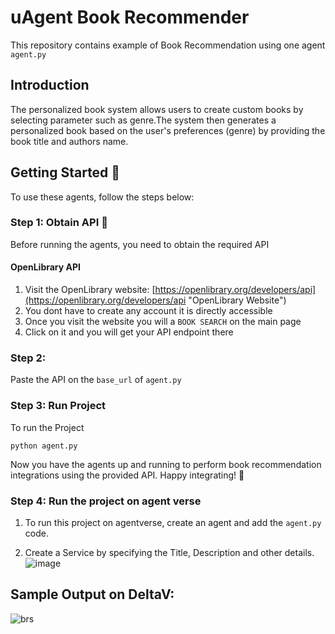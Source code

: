 # uAgent Book Recommender

This repository contains example of Book Recommendation using one agent `agent.py`

## Introduction
The personalized book system allows users to create custom books by selecting parameter such as genre.The system then generates a personalized book based on the user's preferences (genre) by providing the book title and authors name.


## Getting Started 🚀
To use these agents, follow the steps below:

### Step 1: Obtain API 🔑
Before running the agents, you need to obtain the required API

#### OpenLibrary API
1. Visit the OpenLibrary website: [https://openlibrary.org/developers/api](https://openlibrary.org/developers/api "OpenLibrary Website")
2. You dont have to create any account it is directly accessible
3. Once you visit the website you will a `BOOK SEARCH` on the main page
4. Click on it and you will get your API endpoint there

### Step 2: 
Paste the API on the `base_url` of `agent.py`

### Step 3: Run Project
To run the Project
```
python agent.py
```
Now you have the agents up and running to perform book recommendation integrations using the provided API. Happy integrating! 🎉

### Step 4: Run the project on agent verse
1. To run this project on agentverse, create an agent and add the `agent.py` code.

2. Create a Service by specifying the Title, Description and other details.
   ![image](https://github.com/Pixathon-Saavyas/Neurons/assets/5381124/645fcc16-a3e0-4304-925c-a2ad5f10d6c1)


## Sample Output on DeltaV:
![brs](https://github.com/Pixathon-Saavyas/Neurons/assets/5381124/8dc7f50c-ec96-4895-b263-d85940341f19)

